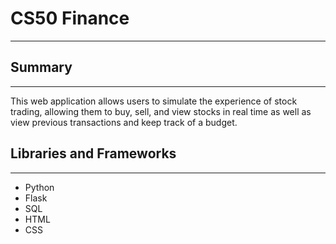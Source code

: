 # CS50 Finance
 ---
## Summary
--- 
This web application allows users to simulate the experience of stock trading, allowing them to buy, sell, and view stocks in real time as well as view previous transactions and keep track of a budget.

## Libraries and Frameworks
---
- Python
- Flask
- SQL
- HTML
- CSS

